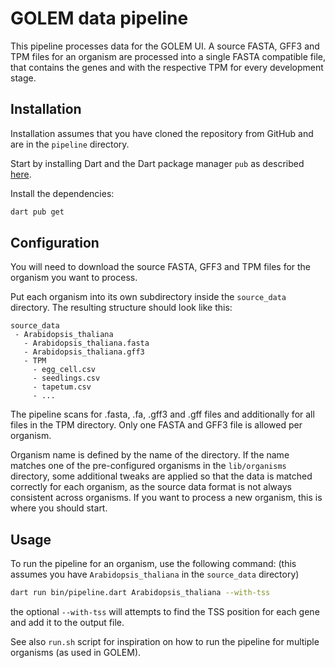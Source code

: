 # GOLEM data pipeline

This pipeline processes data for the GOLEM UI.
A source FASTA, GFF3 and TPM files for an organism are processed into a single FASTA compatible file, 
that contains the genes and with the respective TPM for every development stage.

## Installation

Installation assumes that you have cloned the repository from GitHub and are in the `pipeline` directory.

Start by installing Dart and the Dart package manager `pub` as described [here](https://dart.dev/get-dart).

Install the dependencies:

```bash
dart pub get
```

## Configuration

You will need to download the source FASTA, GFF3 and TPM files for the organism you want to process.

Put each organism into its own subdirectory inside the `source_data` directory. The resulting structure should look like this:

```
source_data
 - Arabidopsis_thaliana
   - Arabidopsis_thaliana.fasta
   - Arabidopsis_thaliana.gff3
   - TPM
     - egg_cell.csv
     - seedlings.csv
     - tapetum.csv
     - ...
```

The pipeline scans for .fasta, .fa, .gff3 and .gff files and additionally for all files in the TPM directory.
Only one FASTA and GFF3 file is allowed per organism.

Organism name is defined by the name of the directory. If the name matches one of the 
pre-configured organisms in the `lib/organisms` directory, some additional tweaks are applied so that the data is matched correctly for each organism,
as the source data format is not always consistent across organisms. If you want to process a new organism, this is where you should start.

## Usage

To run the pipeline for an organism, use the following command: (this assumes you have `Arabidopsis_thaliana` in the `source_data` directory)

```bash
dart run bin/pipeline.dart Arabidopsis_thaliana --with-tss
```

the optional `--with-tss` will attempts to find the TSS position for each gene and add it to the output file.

See also `run.sh` script for inspiration on how to run the pipeline for multiple organisms (as used in GOLEM).